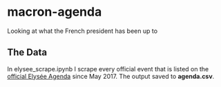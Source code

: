 # macron-agenda

 Looking at what the French president has been up to

## The Data 

In elysee_scrape.ipynb I scrape every official event that is listed on the [official Elysée Agenda](https://www.elysee.fr/agenda) since May 2017. The output saved to **agenda.csv**. 